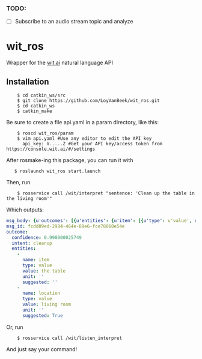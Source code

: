 ### TODO:
- [ ] Subscribe to an audio stream topic and analyze 

wit_ros
=======

Wrapper for the [wit.ai](http://www.wit.ai) natural language API

Installation
------------

        $ cd catkin_ws/src
        $ git clone https://github.com/LoyVanBeek/wit_ros.git
        $ cd catkin_ws
        $ catkin_make

Be sure to create a file api.yaml in a param directory, like this:

        $ roscd wit_ros/param
        $ vim api.yaml #Use any editor to edit the API key
          api_key: V.....Z #Get your API key/access token from https://console.wit.ai/#/settings
  
After rosmake-ing this package, you can run it with 

       $ roslaunch wit_ros start.launch

Then, run 

        $ rosservice call /wit/interpret "sentence: 'Clean up the table in the living room'"

Which outputs: 

```yaml
msg_body: {u'outcomes': [{u'entities': {u'item': [{u'type': u'value', u'value': u'the table'}], u'location': [{u'suggested': True, u'type': u'value', u'value': u'living room'}]}, u'confidence': 0.998, u'intent': u'cleanup', u'_text': u'Clean up the table in the living room'}], u'msg_id': u'fcdd89ed-2984-464e-89e6-fce78060e54e', u'_text': u'Clean up the table in the living room'}
msg_id: fcdd89ed-2984-464e-89e6-fce78060e54e
outcome: 
  confidence: 0.998000025749
  intent: cleanup
  entities: 
    - 
      name: item
      type: value
      value: the table
      unit: ''
      suggested: ''
    - 
      name: location
      type: value
      value: living room
      unit: ''
      suggested: True
```

Or, run 

        $ rosservice call /wit/listen_interpret

And just say your command!
